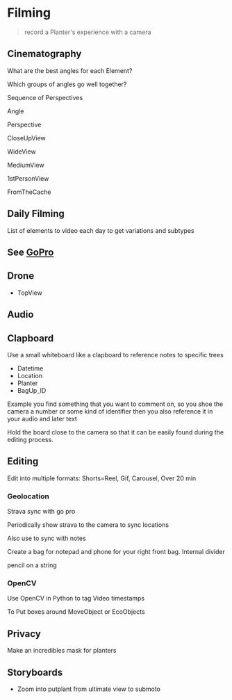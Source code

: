 # <dev>Filming</dev>

> record a Planter's experience with a camera

## Cinematography

What are the best angles for each Element?

Which groups of angles go well together?

Sequence of Perspectives

Angle

Perspective

CloseUpView

WideView

MediumView

1stPersonView

FromTheCache

## Daily Filming

List of elements to video each day to get variations and subtypes

## See [GoPro](/dev/GoPro)

## Drone

- TopView

## Audio

## Clapboard

Use a small whiteboard like a clapboard to reference notes to specific trees

- Datetime
- Location
- Planter
- BagUp_ID

Example you find something that you want to comment on, so you shoe the camera a number or some kind of identifier then you also reference it in your audio and later text

Hold the board close to the camera so that it can be easily found during the editing process.

## Editing

Edit into multiple formats: Shorts=Reel, Gif, Carousel, Over 20 min

### Geolocation

Strava sync with go pro

Periodically show strava to the camera to sync locations

Also use to sync with notes

Create a bag for notepad and phone for your right front bag. Internal divider

pencil on a string

### OpenCV

Use OpenCV in Python to tag Video timestamps

To Put boxes around MoveObject or EcoObjects

## Privacy

Make an incredibles mask for planters

## Storyboards

- Zoom into putplant from ultimate view to submoto
